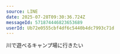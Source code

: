 ```yaml
---
source: LINE
date: 2025-07-28T09:30:36.724Z
messageId: 571874446823653689
userId: Ub72e0555cbf4df6c5440b4dc7993c71d
---
```


川で遊べるキャンプ場に行きたい
